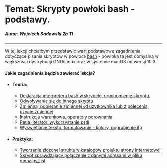# Temat: Skrypty powłoki bash - podstawy.
##### Autor: **Wojciech Sadowski** 2b TI

---
W tej lekcji chciałbym przedstawić wam podstawowe zagadnienia dotyczące pisania skryptów w powłoce [bash](https://pl.wikipedia.org/wiki/Bash) - powłoka ta jest domyślną w większości dystrybucji GNU/Linux oraz w systemie macOS od wersji 10.3.

#### Jakie zagadnienia będzie zawierać lekcja?
* #### Teoria:
    - [Deklaracja interpretera bash w skrypcie, uruchomienie skryptu.](https://github.com/wojtek2kdev/Bash-lesson/blob/master/Point_01.md)
    - [Odwoływanie się do innego skryptu](https://github.com/wojtek2kdev/Bash-lesson/blob/master/Point_02.md)
    - [Zmienna, pobieranie zmiennej od użytkownika lub z polecenia, uzycie zmiennej](https://github.com/wojtek2kdev/Bash-lesson/blob/master/Point_03.md)
    - [Instrukcja warunkowa, operatory porownania](https://github.com/wojtek2kdev/Bash-lesson/blob/master/Point_04.md)
    - [Petla, iterator, wykorzystanie pętli](https://github.com/wojtek2kdev/Bash-lesson/blob/master/Point_05.md)
    - [Wyswietlanie tekstu, formatowanie - kolory, pogrubienie itp](https://github.com/wojtek2kdev/Bash-lesson/blob/master/Point_06.md)
* #### Praktyka:
    - [Tworzenie złożonej struktury katalogów projektu strony internetowej](https://github.com/wojtek2kdev/Bash-lesson/blob/master/Practice_01.md)
    - [Skrypt sprawdzający połączenie z danymi adresami w pliku domains_list](https://github.com/wojtek2kdev/Bash-lesson/blob/master/Practice_02.md)

